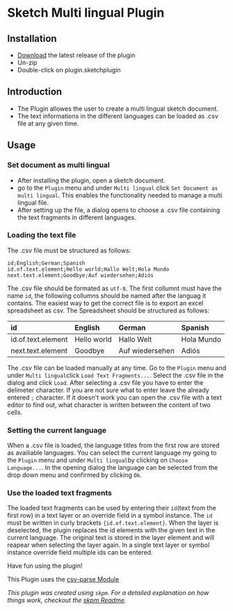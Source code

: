 # Sketch Multi lingual Plugin

## Installation

- [Download](../../releases/latest/download/plugin.sketchplugin.zip) the latest release of the plugin
- Un-zip
- Double-click on plugin.sketchplugin

## Introduction
- The Plugin allowes the user to create a multi lingual sketch document. 
- The text informations in the different languages can be loaded as .csv file at any given time. 

## Usage
### Set document as multi lingual
- After installing the plugin, open a sketch document. 
- go to the `Plugin` menu and under `Multi lingual` click `Set Document as multi lingual`. This enables the functionality needed to manage a multi lingual file. 
- After setting up the file, a dialog opens to choose a .csv file containing the text fragments in different languages. 

### Loading the text file
The .csv file must be structured as follows: 
```csv
id;English;German;Spanish
id.of.text.element;Hello world;Hallo Welt;Hola Mundo
next.text.element;Goodbye;Auf wiedersehen;Adiós
```
The .csv file should be formated as `utf-8`. The first collumnt must have the name `id`, the following collumns should be named after the languag it contains. 
The easiest way to get the correct file is to export an excel spreadsheet as csv. The Spreadsheet should be structured as follows: 

| id | English | German | Spanish |
| :--- | :--- | :--- | :---|
|id.of.text.element|Hello world|Hallo Welt|Hola Mundo|
|next.text.element|Goodbye|Auf wiedersehen|Adiós|

The .csv file can be loaded manually at any time. Go to the `Plugin` menu and under `Multi lingual`click `Load Text Fragments...`. Select the .csv file in the dialog and click `Load`. 
After selecting a .csv file you have to enter the delimeter character. If you are not sure what to enter leave the already entered `;` character. If it doesn't work you can open the .csv file with a text editor to find out, what character is written between the content of two cells. 

### Setting the current language
When a .csv file is loaded, the language titles from the first row are stored as availiable languages. You can select the current language my going to the `Plugin` menu and under `Multi lingual`by clicking on `Choose Language...`. 
In the opening dialog the language can be selected from the drop down menu and confirmed by clicking `Ok`. 

### Use the loaded text fragments
The loaded text fragments can be used by entering their `id`(text from the first row) in a text layer or an override field in a symbol instance. 
The `id` must be written in curly brackets `{id.of.text.element}`. 
When the layer is deselected, the plugin replaces the id elements with the given text in the current language. The original text is stored in the layer element and will reapear when selecting the layer again. 
In a single text layer or symbol instance override field multiple ids can be entered. 

Have fun using the plugin!


This Plugin uses the [csv-parse Module](https://www.npmjs.com/package/csv-parse)

_This plugin was created using `skpm`. For a detailed explanation on how things work, checkout the [skpm Readme](https://github.com/skpm/skpm/blob/master/README.md)._
